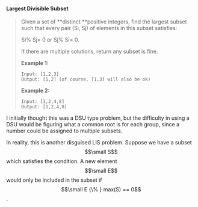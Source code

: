 #### Largest Divisible Subset

> Given a set of **distinct **positive integers, find the largest subset such that every pair \(Si, Sj\) of elements in this subset satisfies:
>
> Si% Sj= 0 or Sj% Si= 0.
>
> If there are multiple solutions, return any subset is fine.
>
> **Example 1:**
>
> ```
> Input: [1,2,3]
> Output: [1,2] (of course, [1,3] will also be ok)
> ```
>
> **Example 2:**
>
> ```
> Input: [1,2,4,8]
> Output: [1,2,4,8]
> ```

I initially thought this was a DSU type problem, but the difficulty in using a DSU would be figuring what a common root is for each group, since a number could be assigned to multiple subsets.

In reality, this is another disguised LIS problem. Suppose we have a subset $$\small S$$ which satisfies the condition. A new element $$\small E$$ would only be included in the subset if $$\small E {\% } max(S) == 0$$.

